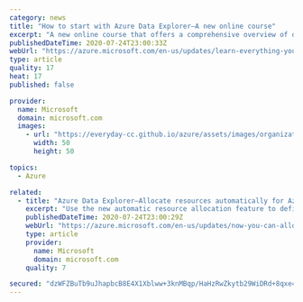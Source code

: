 ```yaml
---
category: news
title: "How to start with Azure Data Explorer—A new online course"
excerpt: "A new online course that offers a comprehensive overview of data analytics with Azure Data Explorer is now available for free."
publishedDateTime: 2020-07-24T23:00:33Z
webUrl: "https://azure.microsoft.com/en-us/updates/learn-everything-you-need-to-know-about-azure-data-explorer/"
type: article
quality: 17
heat: 17
published: false

provider:
  name: Microsoft
  domain: microsoft.com
  images:
    - url: "https://everyday-cc.github.io/azure/assets/images/organizations/microsoft.com-50x50.jpg"
      width: 50
      height: 50

topics:
  - Azure

related:
  - title: "Azure Data Explorer—Allocate resources automatically for Azure Blob Storage data connection"
    excerpt: "Use the new automatic resource allocation feature to define a data connection from any Azure Storage to Azure Data Explorer database. "
    publishedDateTime: 2020-07-24T23:00:29Z
    webUrl: "https://azure.microsoft.com/en-us/updates/now-you-can-allocate-resource-automatically-for-blob-storage-data-connection-in-azure-data-explorer/"
    type: article
    provider:
      name: Microsoft
      domain: microsoft.com
    quality: 7

secured: "dzWFZBuTb9uJhapbcB8E4X1Xblww+3knMBqp/HaHzRwZkytb29WiDRd+8qxe4aG5VZgIigwL5GQ24XETgg2y5wZv7osGPnDIH3G+aGxM7jc6rNx2H/FtMdYsrIGW9l/7u+tct+q4t9DLQgeWV2u651yp0/AcEiUzR5VHbcAguQuZHwn0UG+i/5HrLKqXmFwwD+D1IqIHbAapE3WICjIBmJ5oyL3rREHYlBgC45qamaaKb6hCLHDn7NW3YzmGTpdnmxAydX+NfcF6al78mXpQDtz5FCCC6bvxlhU9daXT7nimUDoHlTroO18ZjydyZMhEZThuFoZ2GQXZIh21EBomQQ==;9WsH14Ig5iYe9UzWelk3Jw=="
---
```



